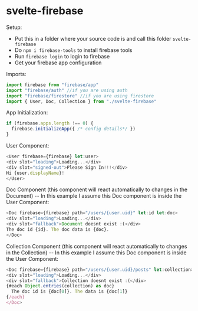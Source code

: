 # svelte-firebase
Setup:
- Put this in a folder where your source code is and call this folder ``svelte-firebase``
- Do ``npm i firebase-tools`` to install firebase tools
- Run ``firebase login`` to login to firebase
- Get your firebase app configuration

Imports:
```javascript
import firebase from "firebase/app"
import "firebase/auth" //if you are using auth
import "firebase/firestore" //if you are using firestore
import { User, Doc, Collection } from "./svelte-firebase"
```

App Initialization:
```javascript
if (firebase.apps.length !== 0) {
  firebase.initializeApp({ /* config details*/ })
}
```

User Component:
```javascript
<User firebase={firebase} let:user>
<div slot="loading">Loading...</div>
<div slot="signed-out">Please Sign In!!!</div>
Hi {user.displayName}!
</User>
```


Doc Component (this component will react automatically to changes in the Document) -- In this example I assume this Doc component is inside the User Component:
```javascript
<Doc firebase={firebase} path="/users/{user.uid}" let:id let:doc>
<div slot="loading">Loading...</div>
<div slot="fallback">Document doesnt exist :(</div>
The doc id {id}. The doc data is {doc}.
</Doc>
```


Collection Component (this component will react automatically to changes in the Collection) -- In this example I assume this Doc component is inside the User Component:
```javascript
<Doc firebase={firebase} path="/users/{user.uid}/posts" let:collection>
<div slot="loading">Loading...</div>
<div slot="fallback">Collection doesnt exist :(</div>
{#each Object.entries(collection) as doc}
  The doc id is {doc[0]}. The data is {doc[1]}
{/each}
</Doc>
```
